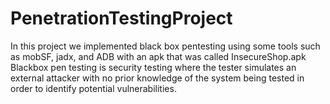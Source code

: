 # PenetrationTestingProject

In this project we implemented black box pentesting using some tools such as mobSF, jadx, and ADB with an apk that was called InsecureShop.apk
Blackbox pen testing is security testing where the tester simulates an external attacker with no prior knowledge of the system being tested in order to identify potential vulnerabilities.
